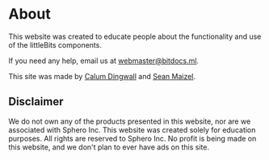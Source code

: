 # About 

This website was created to educate people about the functionality and use of the littleBits components.

If you need any help, email us at <webmaster@bitdocs.ml>.

This site was made by [Calum Dingwall](calum@bitdocs.ml) and [Sean Maizel](sean@bitdocs.ml).

## Disclaimer

We do not own any of the products presented in this website, nor are we associated with Sphero Inc. This website was created solely for education purposes. All rights are reserved to Sphero Inc. No profit is being made on this website, and we don't plan to ever have ads on this site.
